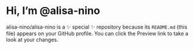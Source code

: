 # Hi, I’m @alisa-nino


alisa-nino/alisa-nino is a ✨ special ✨ repository because its `README.md` (this file) appears on your GitHub profile.
You can click the Preview link to take a look at your changes.
